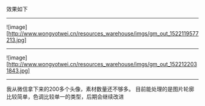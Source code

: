﻿效果如下
___
![image][http://www.wongyotwei.cn/resources_warehouse/imgs/gm_out_1522119577213.jpg]
___

![image][http://www.wongyotwei.cn/resources_warehouse/imgs/gm_out_1522122031843.jpg]

___
我从微信拿下来的200多个头像，素材数量还不够多。
目前能处理的是图片轮廓比较简单，色调比较单一的类型，后期会继续改进